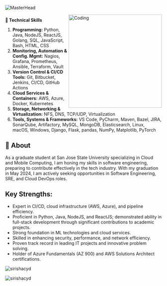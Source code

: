 ![MasterHead](https://github.com/sirishacyd/sirishacyd/blob/main/header.png)

<img align="right" alt="Coding" width="300" src="https://github.com/sirishacyd/sirishacyd/blob/main/git.gif">

<!--
**sirishacyd/sirishacyd** is a ✨ _special_ ✨ repository because its `README.md` (this file) appears on your GitHub profile.

Here are some ideas to get you started:

- 🔭 I’m currently working on ...
- 🌱 I’m currently learning ...
- 👯 I’m looking to collaborate on ...
- 🤔 I’m looking for help with ...
- 💬 Ask me about ...
- 📫 How to reach me: ...
- 😄 Pronouns: ...
- ⚡ Fun fact: ...
-->
<h3 align="center"></h3>

<h3 align="left"></h3>
<p align="left">
</p>

**🌱 Technical Skills**
1. **Programming:** Python, Java, NodeJS, ReactJS, Golang, SQL, JavaScript, Bash, HTML, CSS 
2. **Monitoring, Automation & Config. Mgmt:** Nagios, Grafana, Prometheus, Ansible, Terraform, Vault 
3. **Version Control & CI/CD Tools:** Git, Bitbucket, Jenkins, CI/CD, GitHub Actions 
4. **Cloud Services & Containers:** AWS, Azure, Docker, Kubernetes 
5. **Storage, Networking & Virtualization:** NFS, DNS, TCP/UDP, Virtualization 
6. **Tools, Systems & Frameworks:** VS Code, PyCharm, Maven, Bazel, JIRA, SonarQube, Artifactory, MySQL, MongoDB, Elasticsearch, Linux, macOS, Windows, Django, Flask, pandas, NumPy, Matplotlib, PyTorch

## 🔭 About
As a graduate student at San Jose State University specializing in Cloud and Mobile Computing, I am honing my skills in software engineering, preparing to contribute effectively in the tech industry. With my graduation in May 2024, I am actively seeking opportunities in Software Engineering, SRE, and Cloud DevOps roles.

## Key Strengths:
- Expert in CI/CD, cloud infrastructure (AWS, Azure), and pipeline efficiency.
- Proficient in Python, Java, NodeJS, and ReactJS; demonstrated ability in full-stack development through significant contributions to academic projects.
- Strong foundation in ML technologies and cloud services.
- Skilled in enhancing security, performance, and network efficiency.
- Proven track record in leading IT projects and innovative problem solving.
- Holder of Azure Fundamentals (AZ 900) and AWS Solutions Architect certifications.

<p align="left"> <img src="https://komarev.com/ghpvc/?username=sirishacyd&label=Profile%20views&color=0e75b6&style=flat" alt="sirishacyd" /> </p>

<p><img align="center" src="https://github-readme-stats.vercel.app/api/top-langs?username=sirishacyd&show_icons=true&locale=en&layout=compact" alt="sirishacyd" </p>
